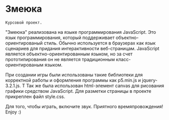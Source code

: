 # Змеюка
    Курсовой проект.
"Змеюка" реализована на языке программирования JavaScript. 
Это язык программирования, который поддерживает объектно-ориентированый стиль.
Обычно используется в браузерах как язык сценариев для придания интерактивности веб-страницам.
JavaScript является объектно-ориентированным языком, но за счет прототипирования он не является традиционным класс-ориентированым языком.

При создании игры были использованы такие библиотеки для корректной работы и оформления программы как p5.min.js и jquery-3.2.1.js. Т
Так же была использован html-элемент canvas для рисования графики средством JavaScript. 
Для разметки страницы в проекте прикреплен файл style.css.

Для того, чтобы играть, включите звук.
Приятного времяпровождения!
Enjoy :)


